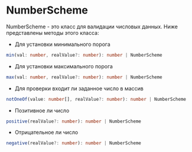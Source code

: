 # NumberScheme
NumberScheme - это класс для валидации числовых данных. 
Ниже представлены методы этого класса:
- Для установки минимального порога 
```ts
min(val: number, realValue?: number): number | NumberScheme 
```
- Для установки максимального порога
```ts
max(val: number, realValue?: number): number | NumberScheme
```
- Для проверки входит ли заданное число в массив
```ts
notOneOf(value: number[], realValue?: number): number | NumberScheme
``` 
- Позитивное ли число
```ts
positive(realValue?: number): number | NumberScheme
```
- Отрицательное ли число
```ts
negative(realValue?: number): number | NumberScheme
```

